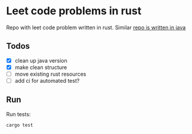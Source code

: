 # Leet code problems in rust

Repo with leet code problem written in rust. Similar [repo is written in java](https://github.com/Mishco/leet-code-problems)

## Todos

- [X] clean up java version
- [X] make clean structure
- [ ] move existing rust resources
- [ ] add ci for automated test?

## Run

Run tests:

```bash
cargo test
```
